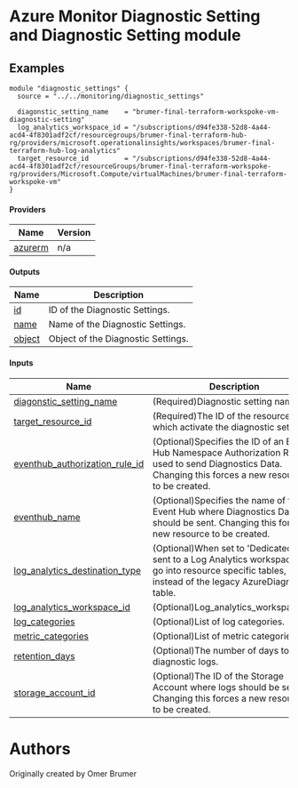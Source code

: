 <!-- BEGIN_TF_DOCS -->

# Azure Monitor Diagnostic Setting and Diagnostic Setting module

## Examples
```hcl
module "diagnostic_settings" {
  source = "../../monitoring/diagnostic_settings"

  diagonstic_setting_name    = "brumer-final-terraform-workspoke-vm-diagnostic-setting"
  log_analytics_workspace_id = "/subscriptions/d94fe338-52d8-4a44-acd4-4f8301adf2cf/resourcegroups/brumer-final-terraform-hub-rg/providers/microsoft.operationalinsights/workspaces/brumer-final-terraform-hub-log-analytics"
  target_resource_id         = "/subscriptions/d94fe338-52d8-4a44-acd4-4f8301adf2cf/resourceGroups/brumer-final-terraform-workspoke-rg/providers/Microsoft.Compute/virtualMachines/brumer-final-terraform-workspoke-vm"
}
```

#### Providers

| Name | Version |
|------|---------|
| <a name="provider_azurerm"></a> [azurerm](#provider\_azurerm) | n/a |

#### Outputs

| Name | Description |
|------|-------------|
| <a name="output_id"></a> [id](#output\_id) | ID of the Diagnostic Settings. |
| <a name="output_name"></a> [name](#output\_name) | Name of the Diagnostic Settings. |
| <a name="output_object"></a> [object](#output\_object) | Object of the Diagnostic Settings. |

#### Inputs

| Name | Description | Type | Default | Required |
|------|-------------|------|---------|:--------:|
| <a name="input_diagonstic_setting_name"></a> [diagonstic\_setting\_name](#input\_diagonstic\_setting\_name) | (Required)Diagnostic setting name. | `string` | n/a | yes |
| <a name="input_target_resource_id"></a> [target\_resource\_id](#input\_target\_resource\_id) | (Required)The ID of the resource on which activate the diagnostic settings. | `string` | n/a | yes |
| <a name="input_eventhub_authorization_rule_id"></a> [eventhub\_authorization\_rule\_id](#input\_eventhub\_authorization\_rule\_id) | (Optional)Specifies the ID of an Event Hub Namespace Authorization Rule used to send Diagnostics Data. Changing this forces a new resource to be created. | `string` | `null` | no |
| <a name="input_eventhub_name"></a> [eventhub\_name](#input\_eventhub\_name) | (Optional)Specifies the name of the Event Hub where Diagnostics Data should be sent. Changing this forces a new resource to be created. | `string` | `null` | no |
| <a name="input_log_analytics_destination_type"></a> [log\_analytics\_destination\_type](#input\_log\_analytics\_destination\_type) | (Optional)When set to 'Dedicated' logs sent to a Log Analytics workspace will go into resource specific tables, instead of the legacy AzureDiagnostics table. | `string` | `"AzureDiagnostics"` | no |
| <a name="input_log_analytics_workspace_id"></a> [log\_analytics\_workspace\_id](#input\_log\_analytics\_workspace\_id) | (Optional)Log\_analytics\_workspace\_id. | `string` | `null` | no |
| <a name="input_log_categories"></a> [log\_categories](#input\_log\_categories) | (Optional)List of log categories. | `list(string)` | `null` | no |
| <a name="input_metric_categories"></a> [metric\_categories](#input\_metric\_categories) | (Optional)List of metric categories. | `list(string)` | `null` | no |
| <a name="input_retention_days"></a> [retention\_days](#input\_retention\_days) | (Optional)The number of days to keep diagnostic logs. | `number` | `30` | no |
| <a name="input_storage_account_id"></a> [storage\_account\_id](#input\_storage\_account\_id) | (Optional)The ID of the Storage Account where logs should be sent. Changing this forces a new resource to be created. | `string` | `null` | no |



# Authors
Originally created by Omer Brumer
<!-- END_TF_DOCS -->